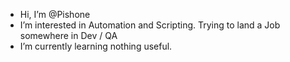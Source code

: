 - Hi, I’m @Pishone
- I’m interested in Automation and Scripting. Trying to land a Job somewhere in Dev / QA
- I’m currently learning nothing useful.

<!---
Pishone/Pishone is a ✨ special ✨ repository because its `README.md` (this file) appears on your GitHub profile.
You can click the Preview link to take a look at your changes.
--->
